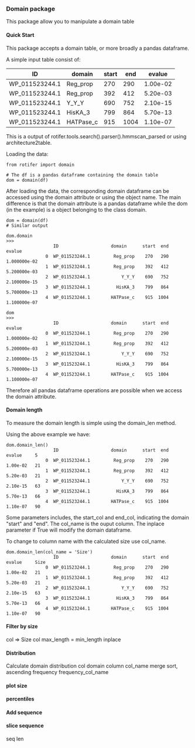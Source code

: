 ### Domain package

This package allow you to manipulate a domain table

#### Quick Start

This package accepts a domain table, or more broadly a pandas dataframe.

A simple input table consist of:

| ID           |domain  |start   |end|evalue|
|--------------|--------|------- |---|------|
|WP_011523244.1|Reg_prop|270|290|1.00e-02|
|WP_011523244.1|Reg_prop|392|412|5.20e-03|
|WP_011523244.1|Y_Y_Y   |690|752|2.10e-15|
|WP_011523244.1|HisKA_3 |799|864|5.70e-13|
|WP_011523244.1|HATPase_c|915|1004|1.10e-07|

This is a output of rotifer.tools.search().parser().hmmscan_parsed or using architecture2table.

Loading the data:
```python3
from rotifer import domain

# The df is a pandas dataframe containing the domain table
dom = domain(df)
```

After loading the data, the corresponding domain dataframe can be accessed using the domain attribute or using the object name. The main difference is that the domain attribute is a pandas dataframe while the dom (in the example) is a object belonging to the class domain.

```python3
dom = domain(df)
# Similar output

dom.domain
>>>
                  ID                    domain      start  end   evalue
               0  WP_011523244.1         Reg_prop    270   290   1.000000e-02
               1  WP_011523244.1         Reg_prop    392   412   5.200000e-03
               2  WP_011523244.1            Y_Y_Y    690   752   2.100000e-15
               3  WP_011523244.1          HisKA_3    799   864   5.700000e-13
               4  WP_011523244.1        HATPase_c    915  1004   1.100000e-07

dom
>>>
                  ID                    domain      start  end   evalue
               0  WP_011523244.1         Reg_prop    270   290   1.000000e-02
               1  WP_011523244.1         Reg_prop    392   412   5.200000e-03
               2  WP_011523244.1            Y_Y_Y    690   752   2.100000e-15
               3  WP_011523244.1          HisKA_3    799   864   5.700000e-13
               4  WP_011523244.1        HATPase_c    915  1004   1.100000e-07
```

Therefore all pandas dataframe operations are possible when we access the domain attribute.

#### Domain length

To measure the domain length is simple using the domain_len method.

Using the above example we have:
```python3
dom.domain_len()
                  ID                    domain      start  end   evalue     5
               0  WP_011523244.1         Reg_prop    270   290   1.00e-02   21
               1  WP_011523244.1         Reg_prop    392   412   5.20e-03   21
               2  WP_011523244.1            Y_Y_Y    690   752   2.10e-15   63
               3  WP_011523244.1          HisKA_3    799   864   5.70e-13   66
               4  WP_011523244.1        HATPase_c    915  1004   1.10e-07   90
```

Some parameters includes, the start_col and end_col, indicating the domain "start" and "end". The col_name is the ouput column. The inplace parameter if True will modify the domain dataframe.

To change to column name with the calculated size use col_name.
```python3
dom.domain_len(col_name = 'Size')
                  ID                    domain      start  end   evalue     Size
               0  WP_011523244.1         Reg_prop    270   290   1.00e-02   21
               1  WP_011523244.1         Reg_prop    392   412   5.20e-03   21
               2  WP_011523244.1            Y_Y_Y    690   752   2.10e-15   63
               3  WP_011523244.1          HisKA_3    799   864   5.70e-13   66
               4  WP_011523244.1        HATPase_c    915  1004   1.10e-07   90
```

#### Filter by size

col => Size col
max_length = 
min_length
inplace

#### Distribution
Calculate domain distribution
col domain column
col_name 
merge
sort,
ascending
frequency
frequency_col_name

#### plot size

#### percentiles

#### Add sequence

#### slice sequence

seq len


